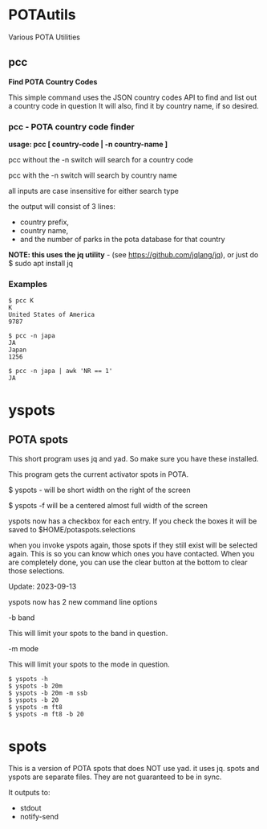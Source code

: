 # POTAutils
Various POTA Utilities

## pcc

**Find POTA Country Codes**

This simple command uses the JSON country codes API to find and list out a country code in question
It will also, find it by country name, if so desired.


### pcc - POTA country code finder

**usage: pcc [ country-code | -n country-name ]**

pcc without the -n switch will search for a country code

pcc with the -n switch will search by country name

all inputs are case insensitive for either search type

the output will consist of 3 lines: 
* country prefix, 
* country name, 
* and the number of parks in the pota database for that country

**NOTE: this uses the jq utility** - (see https://github.com/jqlang/jq), or just do $ sudo apt install jq

### Examples
```
$ pcc K
K
United States of America
9787
```

```
$ pcc -n japa
JA
Japan
1256
```

```
$ pcc -n japa | awk 'NR == 1'
JA
```

# yspots

## POTA spots

This short program uses jq and yad. So make sure you have these installed.

This program gets the current activator spots in POTA.

$ yspots - will be short width on the right of the screen

$ yspots -f will be a centered almost full width of the screen

yspots now has a checkbox for each entry. If you check the boxes it will be saved to $HOME/potaspots.selections 

when you invoke yspots again, those spots if they still exist will be selected again. This is so you can know which ones you have contacted. When you are completely done, you can use the clear button at the bottom to clear those selections.

Update: 2023-09-13

yspots now has 2 new command line options

-b band

This will limit your spots to the band in question.

-m mode

This will limit your spots to the mode in question.

```
$ yspots -h
$ yspots -b 20m
$ yspots -b 20m -m ssb
$ yspots -b 20
$ yspots -m ft8
$ yspots -m ft8 -b 20
```

# spots

This is a version of POTA spots that does NOT use yad. it uses jq. 
spots and yspots are separate files. They are not guaranteed to be in sync.

It outputs to:
* stdout
* notify-send
  

